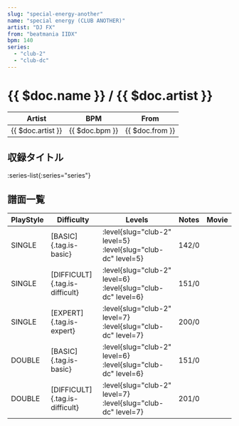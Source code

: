```yaml
---
slug: "special-energy-another"
name: "special energy (CLUB ANOTHER)"
artist: "DJ FX"
from: "beatmania IIDX"
bpm: 140
series:
  - "club-2"
  - "club-dc"
---
```


# {{ $doc.name }} / {{ $doc.artist }}

|Artist|BPM|From|
|------|---|----|
|{{ $doc.artist }}|{{ $doc.bpm }}|{{ $doc.from }}|

## 収録タイトル

:series-list{:series="series"}

## 譜面一覧

|PlayStyle|Difficulty|Levels|Notes|Movie|
|---------|----------|------|-----|-----|
|SINGLE|[BASIC]{.tag.is-basic}|<div class="field is-grouped is-grouped-multiline">:level{slug="club-2" level=5} :level{slug="club-dc" level=5}</div>|142/0||
|SINGLE|[DIFFICULT]{.tag.is-difficult}|<div class="field is-grouped is-grouped-multiline">:level{slug="club-2" level=6} :level{slug="club-dc" level=6}</div>|151/0||
|SINGLE|[EXPERT]{.tag.is-expert}|<div class="field is-grouped is-grouped-multiline">:level{slug="club-2" level=7} :level{slug="club-dc" level=7}</div>|200/0||
|DOUBLE|[BASIC]{.tag.is-basic}|<div class="field is-grouped is-grouped-multiline">:level{slug="club-2" level=6} :level{slug="club-dc" level=6}</div>|151/0||
|DOUBLE|[DIFFICULT]{.tag.is-difficult}|<div class="field is-grouped is-grouped-multiline">:level{slug="club-2" level=7} :level{slug="club-dc" level=7}</div>|201/0||
